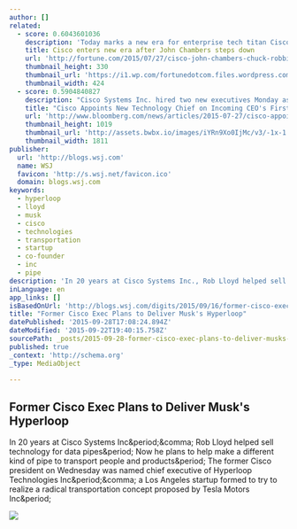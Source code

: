 ```yaml
---
author: []
related:
  - score: 0.6043601036
    description: 'Today marks a new era for enterprise tech titan Cisco Systems. John Chambers, the gregarious salesman who led the networking company for two decades, has officially stepped down as CEO after announcing his retirement plans two months ago.'
    title: Cisco enters new era after John Chambers steps down
    url: 'http://fortune.com/2015/07/27/cisco-john-chambers-chuck-robbins/'
    thumbnail_height: 330
    thumbnail_url: 'https://i1.wp.com/fortunedotcom.files.wordpress.com/2015/05/ap500856814980.jpg?fit=440%2C330&quality=80&strip'
    thumbnail_width: 424
  - score: 0.5904840827
    description: "Cisco Systems Inc. hired two new executives Monday as Chuck Robbins replaced John Chambers as the company's chief executive officer. Zorawar \"Biri\" Singh, a partner at venture capital firm Khosla Ventures LLC and a former head of Hewlett-Packard Co.'s cloud computing, will become Cisco's chief technology officer."
    title: "Cisco Appoints New Technology Chief on Incoming CEO's First Day"
    url: 'http://www.bloomberg.com/news/articles/2015-07-27/cisco-appoints-new-technology-chief-on-incoming-ceo-s-first-day-iclx9j81'
    thumbnail_height: 1019
    thumbnail_url: 'http://assets.bwbx.io/images/iYRn9Xo0IjMc/v3/-1x-1.jpg'
    thumbnail_width: 1811
publisher:
  url: 'http://blogs.wsj.com'
  name: WSJ
  favicon: 'http://s.wsj.net/favicon.ico'
  domain: blogs.wsj.com
keywords:
  - hyperloop
  - lloyd
  - musk
  - cisco
  - technologies
  - transportation
  - startup
  - co-founder
  - inc
  - pipe
description: 'In 20 years at Cisco Systems Inc., Rob Lloyd helped sell technology for data pipes. Now he plans to help make a different kind of pipe to transport people and products. The former Cisco president on Wednesday was named chief executive of Hyperloop Technologies Inc., a Los Angeles startup formed to try to realize a radical transportation concept proposed by Tesla Motors Inc.'
inLanguage: en
app_links: []
isBasedOnUrl: 'http://blogs.wsj.com/digits/2015/09/16/former-cisco-exec-plans-to-deliver-musks-hyperloop/?mod=ST1'
title: "Former Cisco Exec Plans to Deliver Musk's Hyperloop"
datePublished: '2015-09-28T17:08:24.894Z'
dateModified: '2015-09-22T19:40:15.758Z'
sourcePath: _posts/2015-09-28-former-cisco-exec-plans-to-deliver-musks-hyperloop.md
published: true
_context: 'http://schema.org'
_type: MediaObject

---
```

<article style=""><h1>Former Cisco Exec Plans to Deliver Musk's Hyperloop</h1><p>In 20 years at Cisco Systems Inc&amp;period;&amp;comma; Rob Lloyd helped sell technology for data pipes&amp;period; Now he plans to help make a different kind of pipe to transport people and products&amp;period; The former Cisco president on Wednesday was named chief executive of Hyperloop Technologies Inc&amp;period;&amp;comma; a Los Angeles startup formed to try to realize a radical transportation concept proposed by Tesla Motors Inc&amp;period;</p><img src="http://si.wsj.net/public/resources/images/BN-KI418_hyperl_P_20150916155422.jpg" /></article>